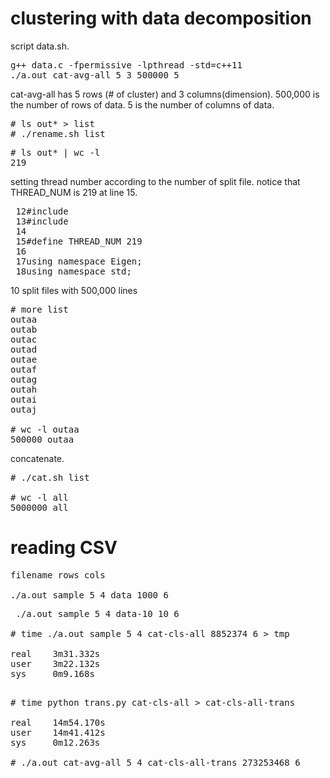 # clustering with data decomposition 

script data.sh.
<pre>
g++ data.c -fpermissive -lpthread -std=c++11 
./a.out cat-avg-all 5 3 500000 5
</pre>

cat-avg-all has 5 rows (# of cluster) and 3 columns(dimension).
500,000 is the number of rows of data.
5 is the number of columns of data.

<pre>
# ls out* > list                                          
# ./rename.sh list
</pre>

<pre>
# ls out* | wc -l                                         
219
</pre>

setting thread number according to the number of split file.
notice that THREAD_NUM is 219 at line 15.

<pre>
 12#include <eigen3/Eigen/Core>                                             
 13#include <eigen3/Eigen/SVD>                                              
 14                                                                         
 15#define THREAD_NUM 219
 16                                                                         
 17using namespace Eigen;                                                   
 18using namespace std; 
</pre>

10 split files with 500,000 lines 

<pre>
# more list                                            
outaa
outab
outac
outad
outae
outaf
outag
outah
outai
outaj

# wc -l outaa                                          
500000 outaa
</pre>

concatenate.

<pre>
# ./cat.sh list

# wc -l all
5000000 all
</pre>


# reading CSV

<pre>
filename rows cols

./a.out sample 5 4 data 1000 6
</pre>

<pre>
 ./a.out sample 5 4 data-10 10 6

# time ./a.out sample 5 4 cat-cls-all 8852374 6 > tmp

real    3m31.332s
user    3m22.132s
sys     0m9.168s
</pre>

<pre>

# time python trans.py cat-cls-all > cat-cls-all-trans   

real    14m54.170s
user    14m41.412s
sys     0m12.263s

# ./a.out cat-avg-all 5 4 cat-cls-all-trans 273253468 6
</pre>
